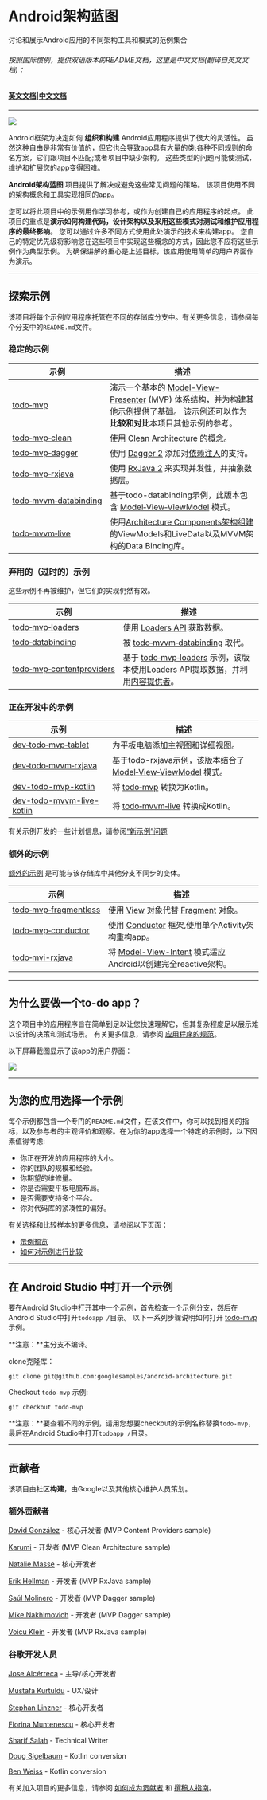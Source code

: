 # Android架构蓝图
讨论和展示Android应用的不同架构工具和模式的范例集合

###### 按照国际惯例，提供双语版本的README文档，这里是中文文档(翻译自英文文档)：

#### [英文文档](https://github.com/AweiLoveAndroid/android-architecture/blob/master/README-English.md)|[中文文档](https://github.com/AweiLoveAndroid/android-architecture/blob/master/README.md)

----

<img src="https://github.com/googlesamples/android-architecture/wiki/images/aab-logo.png"/>

Android框架为决定如何 **组织和构建** Android应用程序提供了很大的灵活性。 虽然这种自由是非常有价值的，但它也会导致app具有大量的类;各种不同规则的命名方案，它们跟项目不匹配;或者项目中缺少架构。 这些类型的问题可能使测试，维护和扩展您的app变得困难。

**Android架构蓝图** 项目提供了解决或避免这些常见问题的策略。 该项目使用不同的架构概念和工具实现相同的app。

您可以将此项目中的示例用作学习参考，或作为创建自己的应用程序的起点。 此项目的重点是**演示如何构建代码，设计架构以及采用这些模式对测试和维护应用程序的最终影响**。 您可以通过许多不同方式使用此处演示的技术来构建app。 您自己的特定优先级将影响您在这些项目中实现这些概念的方式，因此您不应将这些示例作为典型示例。 为确保讲解的重心是上述目标，该应用使用简单的用户界面作为演示。

----

## 探索示例

该项目将每个示例应用程序托管在不同的存储库分支中。有关更多信息，请参阅每个分支中的`README.md`文件。

### 稳定的示例
示例 | 描述
-|-
[todo‑mvp](https://github.com/googlesamples/android-architecture/tree/todo-mvp/) | 演示一个基本的 [Model-View-Presenter](https://en.wikipedia.org/wiki/Model%E2%80%93view%E2%80%93presenter) (MVP) 体系结构，并为构建其他示例提供了基础。 该示例还可以作为**比较和对比**本项目其他示例的参考。
[todo‑mvp‑clean](https://github.com/googlesamples/android-architecture/tree/todo-mvp-clean/) | 使用 [Clean Architecture](https://8thlight.com/blog/uncle-bob/2012/08/13/the-clean-architecture.html) 的概念。
[todo‑mvp‑dagger](https://github.com/googlesamples/android-architecture/tree/todo-mvp-dagger/) |使用 [Dagger 2](https://google.github.io/dagger/) 添加对[依赖注入](https://en.wikipedia.org/wiki/Dependency_injection)的支持。
[todo‑mvp‑rxjava](https://github.com/googlesamples/android-architecture/tree/todo-mvp-rxjava/) | 使用 [RxJava 2](https://github.com/ReactiveX/RxJava) 来实现并发性，并抽象数据层。
[todo‑mvvm‑databinding](https://github.com/googlesamples/android-architecture/tree/todo-mvvm-databinding/) | 基于todo-databinding示例，此版本包含 [Model‑View‑ViewModel](https://en.wikipedia.org/wiki/Model%E2%80%93view%E2%80%93viewmodel) 模式。
[todo‑mvvm‑live](https://github.com/googlesamples/android-architecture/tree/todo-mvvm-live/) | 使用[Architecture Components架构组建](https://developer.android.google.cn/topic/libraries/architecture/index.html) 的ViewModels和LiveData以及MVVM架构的Data Binding库。


### 弃用的（过时的）示例

这些示例不再被维护，但它们的实现仍然有效。

示例 | 描述
-|-
[todo‑mvp‑loaders](https://github.com/googlesamples/android-architecture/tree/deprecated-todo-mvp-loaders/) | 使用 [Loaders API](https://developer.android.google.cn/guide/components/loaders.html) 获取数据。
[todo‑databinding](https://github.com/googlesamples/android-architecture/tree/deprecated-todo-databinding/) | 被 [todo‑mvvm‑databinding](https://github.com/googlesamples/android-architecture/tree/todo-mvvm-databinding/) 取代。 
[todo‑mvp‑contentproviders](https://github.com/googlesamples/android-architecture/tree/deprecated-todo-mvp-contentproviders/) | 基于 [todo‑mvp‑loaders](https://github.com/googlesamples/android-architecture/tree/deprecated-todo-mvp-loaders/) 示例，该版本使用Loaders API提取数据，并利用[内容提供者](https://developer.android.google.cn/guide/topics/providers/content-providers.html)。

### 正在开发中的示例

| 示例 | 描述 |
| ------------- | ------------- |
| [dev‑todo‑mvp‑tablet](https://github.com/googlesamples/android-architecture/tree/dev-todo-mvp-tablet/) | 为平板电脑添加主视图和详细视图。 |
| [dev‑todo‑mvvm‑rxjava](https://github.com/googlesamples/android-architecture/tree/dev-todo-mvvm-rxjava/) | 基于todo-rxjava示例，该版本结合了 [Model‑View‑ViewModel](https://en.wikipedia.org/wiki/Model%E2%80%93view%E2%80%93viewmodel) 模式。|
| [dev-todo-mvp-kotlin](https://github.com/googlesamples/android-architecture/tree/dev-todo-mvp-kotlin/) | 将 [todo‑mvp](https://github.com/googlesamples/android-architecture/tree/todo-mvp/) 转换为Kotlin。 |
| [dev-todo-mvvm-live-kotlin](https://github.com/googlesamples/android-architecture/tree/dev-todo-mvvm-live-kotlin/) | 将 [todo‑mvvm‑live](https://github.com/googlesamples/android-architecture/tree/todo-mvvm-live/) 转换成Kotlin。|

有关示例开发的一些计划信息，请参阅[“新示例”问题](https://github.com/googlesamples/android-architecture/issues?q=is%3Aissue+is%3Aopen+label%3A%22New+sample%22)

### 额外的示例

[额外的示例](https://github.com/googlesamples/android-architecture/wiki/External-samples) 是可能与该存储库中其他分支不同步的变体。

| 示例 | 描述 |
| ------------- | ------------- |
| [todo‑mvp‑fragmentless](https://github.com/Syhids/android-architecture/tree/todo-mvp-fragmentless) | 使用 [View](https://developer.android.google.cn/reference/android/view/View.html) 对象代替 [Fragment](https://developer.android.google.cn/reference/android/app/Fragment.html) 对象。|
| [todo‑mvp‑conductor](https://github.com/grepx/android-architecture/tree/todo-mvp-conductor) | 使用 [Conductor](https://github.com/bluelinelabs/Conductor) 框架,使用单个Activity架构重构app。 |
| [todo‑mvi-rxjava](https://github.com/oldergod/android-architecture/tree/todo-mvi-rxjava) | 将 [Model-View-Intent](https://cycle.js.org/model-view-intent.html) 模式适应Android以创建完全reactive架构。 |

----

## 为什么要做一个to-do app？

这个项目中的应用程序旨在简单到足以让您快速理解它，但其复杂程度足以展示难以设计的决策和测试场景。 有关更多信息，请参阅 [应用程序的规范](https://github.com/googlesamples/android-architecture/wiki/To-do-app-specification)。

以下屏幕截图显示了该app的用户界面：

<img src="https://github.com/googlesamples/android-architecture/wiki/images/tasks2.png"/>

----

## 为您的应用选择一个示例

每个示例都包含一个专门的`README.md`文件，在该文件中，你可以找到相关的指标，以及参与者的主观评价和观察。在为你的app选择一个特定的示例时，以下因素值得考虑:

* 你正在开发的应用程序的大小。
* 你的团队的规模和经验。
* 你期望的维修量。
* 你是否需要平板电脑布局。
* 是否需要支持多个平台。
* 你对代码库的紧凑性的偏好。

有关选择和比较样本的更多信息，请参阅以下页面：

* [示例预览](https://github.com/googlesamples/android-architecture/wiki/Samples-at-a-glance)
* [如何对示例进行比较](https://github.com/googlesamples/android-architecture/wiki/How-to-compare-samples)

----

## 在 Android Studio 中打开一个示例

要在Android Studio中打开其中一个示例，首先检查一个示例分支，然后在Android Studio中打开`todoapp /`目录。 以下一系列步骤说明如何打开 [todo-mvp](https://github.com/googlesamples/android-architecture/tree/todo-mvp) 示例。

**注意：**主分支不编译。

clone克隆库：

    git clone git@github.com:googlesamples/android-architecture.git

Checkout `todo-mvp` 示例:

    git checkout todo-mvp


**注意：**要查看不同的示例，请用您想要checkout的示例名称替换`todo-mvp`，最后在Android Studio中打开`todoapp /`目录。

----

## 贡献者

该项目由社区**构建**，由Google以及其他核心维护人员策划。

### 额外贡献者

[David González](http://github.com/malmstein) - 核心开发者 (MVP Content Providers sample)

[Karumi](http://github.com/Karumi) - 开发者 (MVP Clean Architecture sample)

[Natalie Masse](http://github.com/freewheelnat) - 核心开发者

[Erik Hellman](https://github.com/ErikHellman) - 开发者 (MVP RxJava sample)

[Saúl Molinero](https://github.com/saulmm) - 开发者 (MVP Dagger sample)

[Mike Nakhimovich](https://github.com/digitalbuddha) - 开发者 (MVP Dagger sample)

[Voicu Klein](https://github.com/kleinsenberg) - 开发者 (MVP RxJava sample)

### 谷歌开发人员

[Jose Alcérreca](http://github.com/JoseAlcerreca) - 主导/核心开发者

[Mustafa Kurtuldu](https://github.com/mustafa-x) - UX/设计

[Stephan Linzner](http://github.com/slinzner) - 核心开发者

[Florina Muntenescu](https://github.com/florina-muntenescu) - 核心开发者

[Sharif Salah](https://github.com/sharifsalah) - Technical Writer

[Doug Sigelbaum](https://github.com/DougSig) - Kotlin conversion

[Ben Weiss](https://github.com/keyboardsurfer) - Kotlin conversion

有关加入项目的更多信息，请参阅 [如何成为贡献者](https://github.com/googlesamples/android-architecture/blob/master/CONTRIBUTING.md) 和 [撰稿人指南](https：//github.com/googlesamples/android-architecture/wiki/Contributions)。
